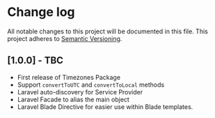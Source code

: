# Change log

All notable changes to this project will be documented in this file.
This project adheres to [Semantic Versioning](http://semver.org/).

## [1.0.0] - TBC

* First release of Timezones Package
* Support `convertToUTC` and `convertToLocal` methods
* Laravel auto-discovery for Service Provider
* Laravel Facade to alias the main object
* Laravel Blade Directive for easier use within Blade templates.